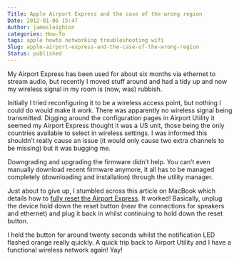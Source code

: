 ```yaml
---
Title: Apple Airport Express and the case of the wrong region
Date: 2012-01-06 15:47
Author: jamesleighton
categories: How-To
tags: apple howto networking troubleshooting wifi
Slug: apple-airport-express-and-the-case-of-the-wrong-region
Status: published
---
```


My Airport Express has been used for about six months via ethernet to stream audio, but recently I moved stuff around and had a tidy up and now my wireless signal in my room is (now, was) rubbish.

Initially I tried reconfiguring it to be a wireless access point, but nothing I could do would make it work. There was apparently no wireless signal being transmitted. Digging around the configuration pages in Airport Utility it seemed my Airport Express thought it was a US unit, those being the only countries available to select in wireless settings. I was informed this shouldn’t really cause an issue (it would only cause two extra channels to be missing) but it was bugging me.

Downgrading and upgrading the firmware didn’t help. You can’t even manually download recent firmware anymore, it all has to be managed completely (downloading and installation) through the utility manager.

Just about to give up, I stumbled across this article on MacBook which details how to [fully reset the Airport Express](http://www.macworld.com/article/36834/2004/08/000282.html). It worked! Basically, unplug the device hold down the reset button (near the connections for speakers and ethernet) and plug it back in whilst continuing to hold down the reset button.

I held the button for around twenty seconds whilst the notification LED flashed orange really quickly. A quick trip back to Airport Utility and I have a functional wireless network again! Yay!
